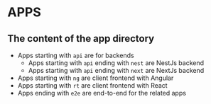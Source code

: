 # APPS

## The content of the app directory

- Apps starting with `api` are for backends
  - Apps starting with `api` ending with `nest` are NestJs backend
  - Apps starting with `api` ending with `next` are NextJs backend
- Apps starting with `ng` are client frontend with Angular
- Apps starting with `rt` are client frontend with React
- Apps ending with `e2e` are end-to-end for the related apps

